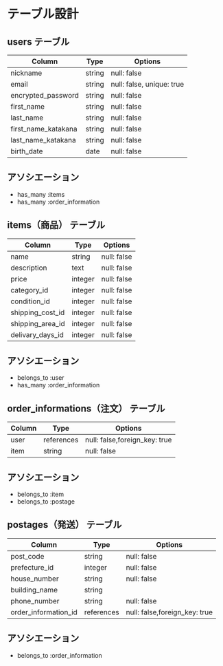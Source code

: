 # テーブル設計

## users テーブル

| Column                    | Type      | Options                   |
| ------------------        | ------    | -----------               |
| nickname                      | string    | null: false               |
| email                     | string    | null: false, unique: true |
| encrypted_password        | string    | null: false               |
| first_name                | string    | null: false               |
| last_name                 | string    | null: false               |
| first_name_katakana       | string    | null: false               |
| last_name_katakana        | string    | null: false               |
| birth_date                | date      | null: false               |

## アソシエーション
- has_many :items
- has_many :order_information

## items（商品） テーブル

| Column                   | Type     | Options     |
| ------------------       | ------   | ----------- |
| name                     | string   | null: false |
| description              | text     | null: false |
| price                    | integer  | null: false |
| category_id              | integer  | null: false |
| condition_id             | integer  | null: false |
| shipping_cost_id         | integer  | null: false |
| shipping_area_id         | integer  | null: false |
| delivary_days_id         | integer  | null: false |

## アソシエーション
- belongs_to :user
- has_many :order_information


## order_informations（注文） テーブル

| Column                   | Type        | Options     |
| ------------------       | ------      | ----------- |
| user                     | references  | null: false,foreign_key: true |
| item                     | string      | null: false |

## アソシエーション
- belongs_to :item
- belongs_to :postage

## postages（発送） テーブル

| Column                   | Type        | Options     |
| ------------------       | ------      | ----------- |
| post_code                | string      | null: false |
| prefecture_id            | integer     | null: false |
| house_number             | string      | null: false |
| building_name            | string      |             |
| phone_number             | string      | null: false |
| order_information_id     | references  | null: false,foreign_key: true |

## アソシエーション
- belongs_to :order_information